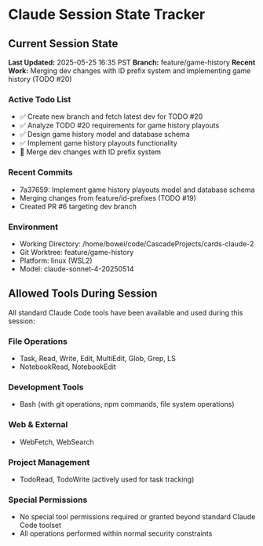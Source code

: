 # Claude Session State Tracker

## Current Session State

**Last Updated:** 2025-05-25 16:35 PST
**Branch:** feature/game-history
**Recent Work:** Merging dev changes with ID prefix system and implementing game history (TODO #20)

### Active Todo List

- ✅ Create new branch and fetch latest dev for TODO #20
- ✅ Analyze TODO #20 requirements for game history playouts
- ✅ Design game history model and database schema
- ✅ Implement game history playouts functionality
- 🔄 Merge dev changes with ID prefix system

### Recent Commits

- 7a37659: Implement game history playouts model and database schema
- Merging changes from feature/id-prefixes (TODO #19)
- Created PR #6 targeting dev branch

### Environment

- Working Directory: /home/bowei/code/CascadeProjects/cards-claude-2
- Git Worktree: feature/game-history
- Platform: linux (WSL2)
- Model: claude-sonnet-4-20250514

## Allowed Tools During Session

All standard Claude Code tools have been available and used during this session:

### File Operations

- Task, Read, Write, Edit, MultiEdit, Glob, Grep, LS
- NotebookRead, NotebookEdit

### Development Tools

- Bash (with git operations, npm commands, file system operations)

### Web & External

- WebFetch, WebSearch

### Project Management

- TodoRead, TodoWrite (actively used for task tracking)

### Special Permissions

- No special tool permissions required or granted beyond standard Claude Code toolset
- All operations performed within normal security constraints

